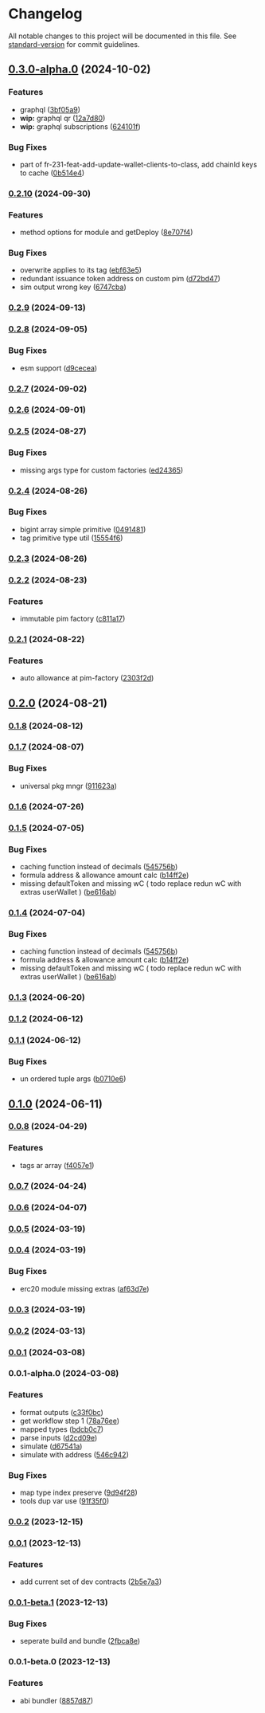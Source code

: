 # Changelog

All notable changes to this project will be documented in this file. See [standard-version](https://github.com/conventional-changelog/standard-version) for commit guidelines.

## [0.3.0-alpha.0](https://github.com/InverterNetwork/sdk/compare/v0.2.10...v0.3.0-alpha.0) (2024-10-02)


### Features

* graphql ([3bf05a9](https://github.com/InverterNetwork/sdk/commit/3bf05a989f6d60f9a09f7f8a89b1f8dacdac3091))
* **wip:** graphql qr ([12a7d80](https://github.com/InverterNetwork/sdk/commit/12a7d80ccf34c78f1ce07af7d1ddb8e763fc78ee))
* **wip:** graphql subscriptions ([624101f](https://github.com/InverterNetwork/sdk/commit/624101f3b27aa0cb3a5e20f0a0f4742f43ed0eb5))


### Bug Fixes

* part of fr-231-feat-add-update-wallet-clients-to-class, add chainId keys to cache ([0b514e4](https://github.com/InverterNetwork/sdk/commit/0b514e48324194a5a546965e44bb0b6f4e129429))

### [0.2.10](https://github.com/InverterNetwork/sdk/compare/v0.2.9...v0.2.10) (2024-09-30)


### Features

* method options for module and getDeploy ([8e707f4](https://github.com/InverterNetwork/sdk/commit/8e707f42763edf32f4f35c164a1de91f460839a8))


### Bug Fixes

* overwrite applies to its tag ([ebf63e5](https://github.com/InverterNetwork/sdk/commit/ebf63e57d80608ea63081894f4633fca4dcc2cf8))
* redundant issuance token address on custom pim ([d72bd47](https://github.com/InverterNetwork/sdk/commit/d72bd47850082ee25fd6f9f2bf1e974d34869004))
* sim output wrong key ([6747cba](https://github.com/InverterNetwork/sdk/commit/6747cba7876f9afe5521ced61058cf6f846e4027))

### [0.2.9](https://github.com/InverterNetwork/sdk/compare/v0.2.8...v0.2.9) (2024-09-13)

### [0.2.8](https://github.com/InverterNetwork/sdk/compare/v0.2.7...v0.2.8) (2024-09-05)


### Bug Fixes

* esm support ([d9cecea](https://github.com/InverterNetwork/sdk/commit/d9cecea9975b7ce7365b6a09d2282f5de9d1b73a))

### [0.2.7](https://github.com/InverterNetwork/sdk/compare/v0.2.6...v0.2.7) (2024-09-02)

### [0.2.6](https://github.com/InverterNetwork/sdk/compare/v0.2.5...v0.2.6) (2024-09-01)

### [0.2.5](https://github.com/InverterNetwork/sdk/compare/v0.2.4...v0.2.5) (2024-08-27)


### Bug Fixes

* missing args type for custom factories ([ed24365](https://github.com/InverterNetwork/sdk/commit/ed24365150c61fdbea220bf1200382207d98ad54))

### [0.2.4](https://github.com/InverterNetwork/sdk/compare/v0.2.3...v0.2.4) (2024-08-26)


### Bug Fixes

* bigint array simple primitive ([0491481](https://github.com/InverterNetwork/sdk/commit/0491481043b9cfa978278355f7ec5b7ab6919117))
* tag primitive type util ([15554f6](https://github.com/InverterNetwork/sdk/commit/15554f659b8c206ff1f3c00b69f75f8c2f3cc485))

### [0.2.3](https://github.com/InverterNetwork/sdk/compare/v0.2.2...v0.2.3) (2024-08-26)

### [0.2.2](https://github.com/InverterNetwork/sdk/compare/v0.2.1...v0.2.2) (2024-08-23)


### Features

* immutable pim factory ([c811a17](https://github.com/InverterNetwork/sdk/commit/c811a17e86a8a2327215708ed7abf376a9834bd6))

### [0.2.1](https://github.com/InverterNetwork/sdk/compare/v0.2.0...v0.2.1) (2024-08-22)


### Features

* auto allowance at pim-factory ([2303f2d](https://github.com/InverterNetwork/sdk/commit/2303f2d539cc3e1892025b1369869a3914477e5f))

## [0.2.0](https://github.com/InverterNetwork/sdk/compare/v0.2.0-alpha.6...v0.2.0) (2024-08-21)

### [0.1.8](https://github.com/InverterNetwork/sdk/compare/v0.1.8-alpha.0...v0.1.8) (2024-08-12)

### [0.1.7](https://github.com/InverterNetwork/sdk/compare/v0.1.7-alpha.2...v0.1.7) (2024-08-07)


### Bug Fixes

* universal pkg mngr ([911623a](https://github.com/InverterNetwork/sdk/commit/911623af11860cc0fd2bd871b077a7ed814e458d))

### [0.1.6](https://github.com/InverterNetwork/sdk/compare/v0.1.5...v0.1.6) (2024-07-26)

### [0.1.5](https://github.com/InverterNetwork/sdk/compare/v0.1.3...v0.1.5) (2024-07-05)


### Bug Fixes

* caching function instead of decimals ([545756b](https://github.com/InverterNetwork/sdk/commit/545756be028c9a38672cfc052ba1cf1cd2359918))
* formula address & allowance amount calc ([b14ff2e](https://github.com/InverterNetwork/sdk/commit/b14ff2e4f6d835741e635ea7cdc436745020cb79))
* missing defaultToken and missing wC ( todo replace redun wC with extras userWallet ) ([be616ab](https://github.com/InverterNetwork/sdk/commit/be616ab11d55e9be395f68202585f2a8d289399f))

### [0.1.4](https://github.com/InverterNetwork/sdk/compare/v0.1.3...v0.1.4) (2024-07-04)


### Bug Fixes

* caching function instead of decimals ([545756b](https://github.com/InverterNetwork/sdk/commit/545756be028c9a38672cfc052ba1cf1cd2359918))
* formula address & allowance amount calc ([b14ff2e](https://github.com/InverterNetwork/sdk/commit/b14ff2e4f6d835741e635ea7cdc436745020cb79))
* missing defaultToken and missing wC ( todo replace redun wC with extras userWallet ) ([be616ab](https://github.com/InverterNetwork/sdk/commit/be616ab11d55e9be395f68202585f2a8d289399f))

### [0.1.3](https://github.com/InverterNetwork/sdk/compare/v0.1.2...v0.1.3) (2024-06-20)

### [0.1.2](https://github.com/InverterNetwork/sdk/compare/v0.1.1...v0.1.2) (2024-06-12)

### [0.1.1](https://github.com/InverterNetwork/sdk/compare/v0.1.0...v0.1.1) (2024-06-12)


### Bug Fixes

* un ordered tuple args ([b0710e6](https://github.com/InverterNetwork/sdk/commit/b0710e615247543ad7d22800adda8f6b340e0a3a))

## [0.1.0](https://github.com/InverterNetwork/sdk/compare/v0.1.0-beta.0...v0.1.0) (2024-06-11)

### [0.0.8](https://github.com/InverterNetwork/sdk/compare/v0.0.7...v0.0.8) (2024-04-29)


### Features

* tags ar array ([f4057e1](https://github.com/InverterNetwork/sdk/commit/f4057e1e123e759a005fd0cf671293ec47c51d92))

### [0.0.7](https://github.com/InverterNetwork/sdk/compare/v0.0.7-alpha.7...v0.0.7) (2024-04-24)

### [0.0.6](https://github.com/InverterNetwork/sdk/compare/v0.0.5...v0.0.6) (2024-04-07)

### [0.0.5](https://github.com/InverterNetwork/sdk/compare/v0.0.4...v0.0.5) (2024-03-19)

### [0.0.4](https://github.com/InverterNetwork/sdk/compare/v0.0.3...v0.0.4) (2024-03-19)


### Bug Fixes

* erc20 module missing extras ([af63d7e](https://github.com/InverterNetwork/sdk/commit/af63d7ea516b50fc39c8ac3116a7766353ce670c))

### [0.0.3](https://github.com/InverterNetwork/sdk/compare/v0.0.2...v0.0.3) (2024-03-19)

### [0.0.2](https://github.com/InverterNetwork/sdk/compare/v0.0.1...v0.0.2) (2024-03-13)

### [0.0.1](https://github.com/InverterNetwork/sdk/compare/v0.0.1-alpha.1...v0.0.1) (2024-03-08)

### 0.0.1-alpha.0 (2024-03-08)


### Features

* format outputs ([c33f0bc](https://github.com/InverterNetwork/sdk/commit/c33f0bcf5e6419dbfc637f10330bf0a83f5664e5))
* get workflow step 1 ([78a76ee](https://github.com/InverterNetwork/sdk/commit/78a76eec8ca3fc4c7b086c92ec26c931433652b9))
* mapped types ([bdcb0c7](https://github.com/InverterNetwork/sdk/commit/bdcb0c70c4aa5d3866d33cf3d2c45275c0d494bf))
* parse inputs ([d2cd09e](https://github.com/InverterNetwork/sdk/commit/d2cd09e13c6c1bb6ea6bdd40360836e60756893f))
* simulate ([d67541a](https://github.com/InverterNetwork/sdk/commit/d67541a269d617f32e82a04c4a951636eddc720c))
* simulate with address ([546c942](https://github.com/InverterNetwork/sdk/commit/546c9424ad8666551e95867feb51942531a8d94d))


### Bug Fixes

* map type index preserve ([9d94f28](https://github.com/InverterNetwork/sdk/commit/9d94f288cce83310e94bb04567dbeed99563da6f))
* tools dup var use ([91f35f0](https://github.com/InverterNetwork/sdk/commit/91f35f0a12240f8a7d32b52a51eab13cbba58cc6))

### [0.0.2](https://github.com/InverterNetwork/abis/compare/v0.0.1...v0.0.2) (2023-12-15)

### [0.0.1](https://github.com/InverterNetwork/abis/compare/v0.0.1-beta.1...v0.0.1) (2023-12-13)


### Features

* add current set of dev contracts ([2b5e7a3](https://github.com/InverterNetwork/abis/commit/2b5e7a35cb4bb6c26bcc57b181a45aff7cf23dd3))

### [0.0.1-beta.1](https://github.com/InverterNetwork/abis/compare/v0.0.1-beta.0...v0.0.1-beta.1) (2023-12-13)


### Bug Fixes

* seperate build and bundle ([2fbca8e](https://github.com/InverterNetwork/abis/commit/2fbca8e55e25eb454006bde58743f258b5e209dc))

### 0.0.1-beta.0 (2023-12-13)


### Features

* abi bundler ([8857d87](https://github.com/InverterNetwork/abis/commit/8857d87035f289e5bc80ee467bf058a2c8bf495a))
